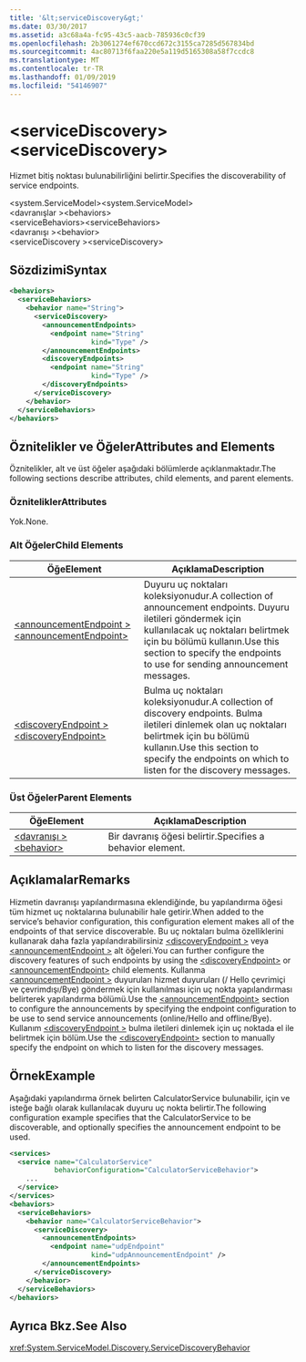```yaml
---
title: '&lt;serviceDiscovery&gt;'
ms.date: 03/30/2017
ms.assetid: a3c68a4a-fc95-43c5-aacb-785936c0cf39
ms.openlocfilehash: 2b3061274ef670ccd672c3155ca7285d567834bd
ms.sourcegitcommit: 4ac80713f6faa220e5a119d5165308a58f7ccdc8
ms.translationtype: MT
ms.contentlocale: tr-TR
ms.lasthandoff: 01/09/2019
ms.locfileid: "54146907"
---
```

# <a name="ltservicediscoverygt"></a><span data-ttu-id="520eb-102">&lt;serviceDiscovery&gt;</span><span class="sxs-lookup"><span data-stu-id="520eb-102">&lt;serviceDiscovery&gt;</span></span>
<span data-ttu-id="520eb-103">Hizmet bitiş noktası bulunabilirliğini belirtir.</span><span class="sxs-lookup"><span data-stu-id="520eb-103">Specifies the discoverability of service endpoints.</span></span>  
  
 <span data-ttu-id="520eb-104">\<system.ServiceModel></span><span class="sxs-lookup"><span data-stu-id="520eb-104">\<system.ServiceModel></span></span>  
<span data-ttu-id="520eb-105">\<davranışlar ></span><span class="sxs-lookup"><span data-stu-id="520eb-105">\<behaviors></span></span>  
<span data-ttu-id="520eb-106">\<serviceBehaviors></span><span class="sxs-lookup"><span data-stu-id="520eb-106">\<serviceBehaviors></span></span>  
<span data-ttu-id="520eb-107">\<davranışı ></span><span class="sxs-lookup"><span data-stu-id="520eb-107">\<behavior></span></span>  
<span data-ttu-id="520eb-108">\<serviceDiscovery ></span><span class="sxs-lookup"><span data-stu-id="520eb-108">\<serviceDiscovery></span></span>  
  
## <a name="syntax"></a><span data-ttu-id="520eb-109">Sözdizimi</span><span class="sxs-lookup"><span data-stu-id="520eb-109">Syntax</span></span>  
  
```xml  
<behaviors>
  <serviceBehaviors>
    <behavior name="String">
      <serviceDiscovery>
        <announcementEndpoints>
          <endpoint name="String"
                    kind="Type" />
        </announcementEndpoints>
        <discoveryEndpoints>
          <endpoint name="String"
                    kind="Type" />
        </discoveryEndpoints>
      </serviceDiscovery>
    </behavior>
  </serviceBehaviors>
</behaviors>
```  
  
## <a name="attributes-and-elements"></a><span data-ttu-id="520eb-110">Öznitelikler ve Öğeler</span><span class="sxs-lookup"><span data-stu-id="520eb-110">Attributes and Elements</span></span>  
 <span data-ttu-id="520eb-111">Öznitelikler, alt ve üst öğeler aşağıdaki bölümlerde açıklanmaktadır.</span><span class="sxs-lookup"><span data-stu-id="520eb-111">The following sections describe attributes, child elements, and parent elements.</span></span>  
  
### <a name="attributes"></a><span data-ttu-id="520eb-112">Öznitelikler</span><span class="sxs-lookup"><span data-stu-id="520eb-112">Attributes</span></span>  
 <span data-ttu-id="520eb-113">Yok.</span><span class="sxs-lookup"><span data-stu-id="520eb-113">None.</span></span>  
  
### <a name="child-elements"></a><span data-ttu-id="520eb-114">Alt Öğeler</span><span class="sxs-lookup"><span data-stu-id="520eb-114">Child Elements</span></span>  
  
|<span data-ttu-id="520eb-115">Öğe</span><span class="sxs-lookup"><span data-stu-id="520eb-115">Element</span></span>|<span data-ttu-id="520eb-116">Açıklama</span><span class="sxs-lookup"><span data-stu-id="520eb-116">Description</span></span>|  
|-------------|-----------------|  
|[<span data-ttu-id="520eb-117">\<announcementEndpoint ></span><span class="sxs-lookup"><span data-stu-id="520eb-117">\<announcementEndpoint></span></span>](../../../../../docs/framework/configure-apps/file-schema/wcf/announcementendpoint.md)|<span data-ttu-id="520eb-118">Duyuru uç noktaları koleksiyonudur.</span><span class="sxs-lookup"><span data-stu-id="520eb-118">A collection of announcement endpoints.</span></span> <span data-ttu-id="520eb-119">Duyuru iletileri göndermek için kullanılacak uç noktaları belirtmek için bu bölümü kullanın.</span><span class="sxs-lookup"><span data-stu-id="520eb-119">Use this section to specify the endpoints to use for sending announcement messages.</span></span>|  
|[<span data-ttu-id="520eb-120">\<discoveryEndpoint ></span><span class="sxs-lookup"><span data-stu-id="520eb-120">\<discoveryEndpoint></span></span>](../../../../../docs/framework/configure-apps/file-schema/wcf/discoveryendpoint.md)|<span data-ttu-id="520eb-121">Bulma uç noktaları koleksiyonudur.</span><span class="sxs-lookup"><span data-stu-id="520eb-121">A collection of discovery endpoints.</span></span> <span data-ttu-id="520eb-122">Bulma iletileri dinlemek olan uç noktaları belirtmek için bu bölümü kullanın.</span><span class="sxs-lookup"><span data-stu-id="520eb-122">Use this section to specify the endpoints on which to listen for the discovery messages.</span></span>|  
  
### <a name="parent-elements"></a><span data-ttu-id="520eb-123">Üst Öğeler</span><span class="sxs-lookup"><span data-stu-id="520eb-123">Parent Elements</span></span>  
  
|<span data-ttu-id="520eb-124">Öğe</span><span class="sxs-lookup"><span data-stu-id="520eb-124">Element</span></span>|<span data-ttu-id="520eb-125">Açıklama</span><span class="sxs-lookup"><span data-stu-id="520eb-125">Description</span></span>|  
|-------------|-----------------|  
|[<span data-ttu-id="520eb-126">\<davranışı ></span><span class="sxs-lookup"><span data-stu-id="520eb-126">\<behavior></span></span>](../../../../../docs/framework/configure-apps/file-schema/wcf/behavior-of-endpointbehaviors.md)|<span data-ttu-id="520eb-127">Bir davranış öğesi belirtir.</span><span class="sxs-lookup"><span data-stu-id="520eb-127">Specifies a behavior element.</span></span>|  
  
## <a name="remarks"></a><span data-ttu-id="520eb-128">Açıklamalar</span><span class="sxs-lookup"><span data-stu-id="520eb-128">Remarks</span></span>  
 <span data-ttu-id="520eb-129">Hizmetin davranışı yapılandırmasına eklendiğinde, bu yapılandırma öğesi tüm hizmet uç noktalarına bulunabilir hale getirir.</span><span class="sxs-lookup"><span data-stu-id="520eb-129">When added to the service’s behavior configuration, this configuration element makes all of the endpoints of that service discoverable.</span></span> <span data-ttu-id="520eb-130">Bu uç noktaları bulma özelliklerini kullanarak daha fazla yapılandırabilirsiniz [ \<discoveryEndpoint >](../../../../../docs/framework/configure-apps/file-schema/wcf/discoveryendpoint.md) veya [ \<announcementEndpoint >](../../../../../docs/framework/configure-apps/file-schema/wcf/announcementendpoint.md) alt öğeleri.</span><span class="sxs-lookup"><span data-stu-id="520eb-130">You can further configure the discovery features of such endpoints by using the [\<discoveryEndpoint>](../../../../../docs/framework/configure-apps/file-schema/wcf/discoveryendpoint.md) or [\<announcementEndpoint>](../../../../../docs/framework/configure-apps/file-schema/wcf/announcementendpoint.md) child elements.</span></span> <span data-ttu-id="520eb-131">Kullanma [ \<announcementEndpoint >](../../../../../docs/framework/configure-apps/file-schema/wcf/announcementendpoint.md) duyuruları hizmet duyuruları (/ Hello çevrimiçi ve çevrimdışı/Bye) göndermek için kullanılması için uç nokta yapılandırması belirterek yapılandırma bölümü.</span><span class="sxs-lookup"><span data-stu-id="520eb-131">Use the [\<announcementEndpoint>](../../../../../docs/framework/configure-apps/file-schema/wcf/announcementendpoint.md) section to configure the announcements by specifying the endpoint configuration to be use to send service announcements (online/Hello and offline/Bye).</span></span> <span data-ttu-id="520eb-132">Kullanım [ \<discoveryEndpoint >](../../../../../docs/framework/configure-apps/file-schema/wcf/discoveryendpoint.md) bulma iletileri dinlemek için uç noktada el ile belirtmek için bölüm.</span><span class="sxs-lookup"><span data-stu-id="520eb-132">Use the [\<discoveryEndpoint>](../../../../../docs/framework/configure-apps/file-schema/wcf/discoveryendpoint.md) section to manually specify the endpoint on which to listen for the discovery messages.</span></span>  
  
## <a name="example"></a><span data-ttu-id="520eb-133">Örnek</span><span class="sxs-lookup"><span data-stu-id="520eb-133">Example</span></span>  
 <span data-ttu-id="520eb-134">Aşağıdaki yapılandırma örnek belirten CalculatorService bulunabilir, için ve isteğe bağlı olarak kullanılacak duyuru uç nokta belirtir.</span><span class="sxs-lookup"><span data-stu-id="520eb-134">The following configuration example specifies that the CalculatorService to be discoverable, and optionally specifies the announcement endpoint to be used.</span></span>  
  
```xml  
<services>
  <service name="CalculatorService"
           behaviorConfiguration="CalculatorServiceBehavior">
    ...
  </service>
</services>
<behaviors>
  <serviceBehaviors>
    <behavior name="CalculatorServiceBehavior">
      <serviceDiscovery>
        <announcementEndpoints>
          <endpoint name="udpEndpoint"
                    kind="udpAnnouncementEndpoint" />
        </announcementEndpoints>
      </serviceDiscovery>
    </behavior>
  </serviceBehaviors>
</behaviors>
```  
  
## <a name="see-also"></a><span data-ttu-id="520eb-135">Ayrıca Bkz.</span><span class="sxs-lookup"><span data-stu-id="520eb-135">See Also</span></span>  
 <xref:System.ServiceModel.Discovery.ServiceDiscoveryBehavior>
